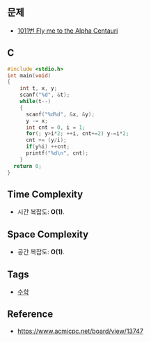 ## 문제
- [1011번 Fly me to the Alpha Centauri](https://www.acmicpc.net/problem/1011)

## C
```cpp
#include <stdio.h>
int main(void)
{
    int t, x, y;
    scanf("%d", &t);
    while(t--)
    {
      scanf("%d%d", &x, &y);
      y -= x;
      int cnt = 0, i = 1;
      for(; y>i*2; ++i, cnt+=2) y-=i*2;
      cnt += (y/i);
      if(y%i) ++cnt;
      printf("%d\n", cnt);
    }
  return 0;
}
```

## Time Complexity
- 시간 복잡도: <b>O(1)</b>.

## Space Complexity
- 공간 복잡도: <b>O(1)</b>.

## Tags
- [수학](https://github.com/myoi-oj/baekjoon-oj#math)

## Reference
- https://www.acmicpc.net/board/view/13747
